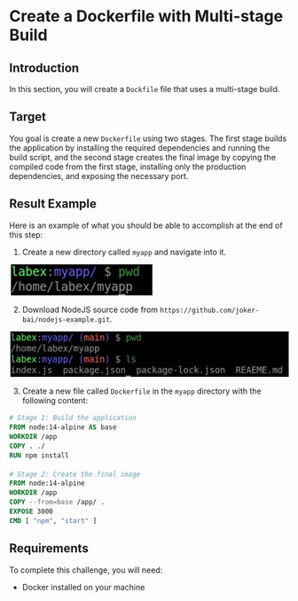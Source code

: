 # Create a Dockerfile with Multi-stage Build

## Introduction

In this section, you will create a `Dockfile` file that uses a multi-stage build.

## Target

You goal is create a new `Dockerfile` using two stages. The first stage builds the application by installing the required dependencies and running the build script, and the second stage creates the final image by copying the compiled code from the first stage, installing only the production dependencies, and exposing the necessary port.

## Result Example

Here is an example of what you should be able to accomplish at the end of this step:

1. Create a new directory called `myapp` and navigate into it.

![challenge-docker-multi-stage-build](assets/challenge-docker-multi-stage-build-1-1.png)

2. Download NodeJS source code from `https://github.com/joker-bai/nodejs-example.git`.

![challenge-docker-multi-stage-build](assets/challenge-docker-multi-stage-build-1-2.png)

3. Create a new file called `Dockerfile` in the `myapp` directory with the following content:

```Dockerfile
# Stage 1: Build the application
FROM node:14-alpine AS base
WORKDIR /app
COPY . ./
RUN npm install

# Stage 2: Create the final image
FROM node:14-alpine
WORKDIR /app
COPY --from=base /app/ .
EXPOSE 3000
CMD [ "npm", "start" ]
```

## Requirements

To complete this challenge, you will need:

- Docker installed on your machine

